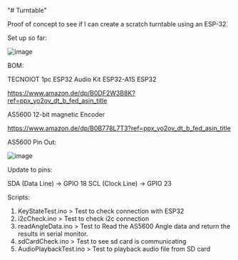 "# Turntable" 

Proof of concept to see if I can create a scratch turntable using an ESP-32.

Set up so far:

![image](https://github.com/user-attachments/assets/4c848ccb-5c22-4d47-b0ec-797f203da7e9)


BOM:

TECNOIOT 1pc ESP32 Audio Kit ESP32-A1S ESP32

https://www.amazon.de/dp/B0DF2W3B8K?ref=ppx_yo2ov_dt_b_fed_asin_title

AS5600 12-bit magnetic Encoder

https://www.amazon.de/dp/B0B778L7T3?ref=ppx_yo2ov_dt_b_fed_asin_title

AS5600 Pin Out:

![image](https://github.com/user-attachments/assets/acef8033-916b-49b6-8074-f542889a5aec)

Update to pins:

SDA (Data Line) → GPIO 18
SCL (Clock Line) → GPIO 23


Scripts:

1. KeyStateTest.ino > Test to check connection with ESP32
2. i2cCheck.ino > Test to check i2c connection
3. readAngleData.ino > Test to Read the AS5600 Angle data and return the results in serial monitor.
4. sdCardCheck.ino > Test to see sd card is communicating
5. AudioPlaybackTest.ino > Test to playback audio file from SD card
